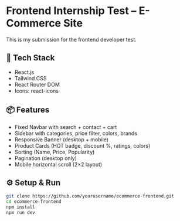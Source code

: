 # Frontend Internship Test – E-Commerce Site

This is my submission for the frontend developer test.

## 🚀 Tech Stack
- React.js
- Tailwind CSS
- React Router DOM
- Icons: react-icons

## 📦 Features
- Fixed Navbar with search + contact + cart
- Sidebar with categories, price filter, colors, brands
- Responsive Banner (desktop + mobile)
- Product Cards (HOT badge, discount %, ratings, colors)
- Sorting (Name, Price, Popularity)
- Pagination (desktop only)
- Mobile horizontal scroll (2×2 layout)

## ⚙️ Setup & Run
```bash
git clone https://github.com/yourusername/ecommerce-frontend.git
cd ecommerce-frontend
npm install
npm run dev

